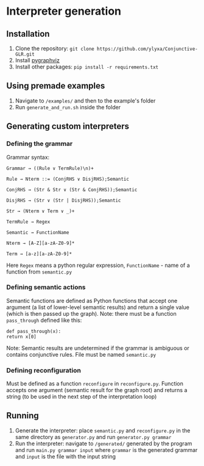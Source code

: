 # Interpreter generation
## Installation
1. Clone the repository: `git clone https://github.com/ylyxa/Conjunctive-GLR.git`
2. Install [pygraphviz](https://pygraphviz.github.io/documentation/stable/install.html)
3. Install other packages: `pip install -r requirements.txt`
## Using premade examples
1. Navigate to `/examples/` and then to the example's folder
2. Run `generate_and_run.sh` inside the folder
## Generating custom interpreters
### Defining the grammar
Grammar syntax:
```
Grammar → ((Rule ∨ TermRule)\n)+

Rule → Nterm ::= (ConjRHS ∨ DisjRHS);Semantic

ConjRHS → (Str & Str ∨ (Str & ConjRHS));Semantic

DisjRHS → (Str ∨ (Str | DisjRHS));Semantic

Str → (Nterm ∨ Term ∨ _)+

TermRule → Regex

Semantic → FunctionName

Nterm → [A-Z][a-zA-Z0-9]*

Term → [a-z][a-zA-Z0-9]*
```

Here `Regex` means a python regular expression, `FunctionName` - name of a function from `semantic.py`

### Defining semantic actions
Semantic functions are defined as Python functions that accept one argument (a list of lower-level semantic results) and return a single value (which is then passed up the graph).
Note: there must be a function `pass_through` defined like this:
```
def pass_through(x):
return x[0]
```
Note: Semantic results are undetermined if the grammar is ambiguous or contains conjunctive rules. File must be named `semantic.py`

### Defining reconfiguration
Must be defined as a function `reconfigure` in `reconfigure.py`. Function accepts one argument (semantic result for the graph root) and returns a string (to be used in the next step of the interpretation loop)

## Running
1. Generate the interpreter: place `semantic.py` and `reconfigure.py` in the same directory as `generator.py` and run `generator.py grammar`
2. Run the interpreter: navigate to `/generated/` generated by the program and run `main.py grammar input` where `grammar` is the generated grammar and `input` is the file with the input string
